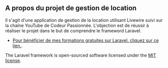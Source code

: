 
## A propos du projet de gestion de location

Il s'agit d'une application de gestion de la location utilisant Livewire suivi sur la chaîne YouTube de Codeur Passionnée. L'objection est de réussir à réaliser le projet dans le but de comprendre le frameword Laravel.

- [Pour bénéficier de mes formations gratuites sur Laravel. cliquez sur ce lien.](https://youtu.be/LRj-XF4pw8E).


The Laravel framework is open-sourced software licensed under the [MIT license](https://www.youtube.com/channel/UCMmzPdLpf0QSbU7ylnlKJvw?sub_confirmation=1).
